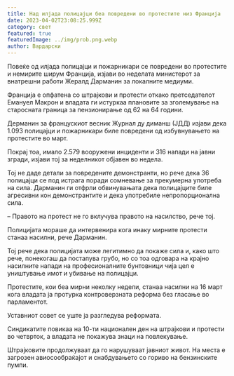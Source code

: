 ```yaml
---
title: Над илјада полицајци беа повредени во протестите низ Франција
date: 2023-04-02T23:08:25.999Z
category: свет
featured: true
featuredImage: ../img/prob.png.webp
author: Вардарски
---
```


Повеќе од илјада полицајци и пожарникари се повредени во протестите и немирите ширум Франција, изјави во неделата министерот за внатрешни работи Жералд Дарманин за локалните медиуми.

Франција е опфатена со штрајкови и протести откако претседателот Емануел Макрон и владата ги истуркаа плановите за зголемување на старосната граница за пензионирање од 62 на 64 години.

Дерманин за францускиот весник Журнал ду диманш (ЈДД) изјави дека 1.093 полицајци и пожарникари биле повредени од избувнувањето на протестите во март.

Покрај тоа, имало 2.579 вооружени инциденти и 316 напади на јавни згради, изјави тој за неделникот објавен во недела.

Тој не даде детали за повредените демонстранти, но рече дека 36 полицајци се под истрага поради сомневање за прекумерна употреба на сила.
Дарманин ги отфрли обвинувањата дека полицајците биле агресивни кон демонстрантите и дека употребиле непропорционална сила.

– Правото на протест не го вклучува правото на насилство, рече тој.

Полицијата мораше да интервенира кога инаку мирните протести станаа насилни, рече Дарманин.

Тој рече дека полицијата може легитимно да покаже сила и, како што рече, понекогаш да постапува грубо, но со тоа одговара на крајно насилните напади на професионалните бунтовници чија цел е уништување имот и убивање на полицајци.

Протестите, кои беа мирни неколку недели, станаа насилни на 16 март кога владата ја протурка контроверзната реформа без гласање во парламентот.

Уставниот совет се уште ја разгледува реформата.

Синдикатите повикаа на 10-ти национален ден на штрајкови и протести во четврток, а владата не покажува знаци на повлекување.

Штрајковите продолжуваат да го нарушуваат јавниот живот. На места е загрозен авиосообраќајот и снабдувањето со гориво на бензинските пумпи.
